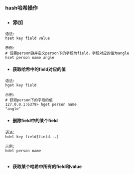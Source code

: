 ### hash哈希操作

* ### 添加

```
语法:
hset key field value

示例:
# 设置person键并定义person下的字段为field，字段对应的值为angle
hset person name angle
```

* #### 获取哈希中的field对应的值

```
语法:
hget key field

示例:
# 获取person下的字段的值
127.0.0.1:6379> hget person name
"angle"
```

* #### 删除field中的某个field

```
语法:
hdel key field[field...]

示例:
hdel person name


```

* #### 获取某个哈希中所有的field和value



